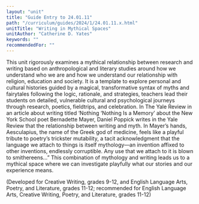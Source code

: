 ```yaml
---
layout: "unit"
title: "Guide Entry to 24.01.11"
path: "/curriculum/guides/2024/1/24.01.11.x.html"
unitTitle: "Writing in Mythical Spaces"
unitAuthor: "Catherine D. Yates"
keywords: ""
recommendedFor: ""
---
```

<main>
        <p>This unit rigorously examines a mythical relationship between research and writing based on anthropological and literary studies around how we understand who we are and how we understand our relationship with religion, education and society. It is a template to explore personal and cultural histories guided by a magical, transformative syntax of myths and fairytales following the logic, rationale, and strategies, teachers lead their students on detailed, vulnerable cultural and psychological journeys through research, poetics, fieldtrips, and celebration. In The Yale Review in an article about writing titled &lsquo;Nothing &lsquo;Nothing Is a Memory&rsquo; about the New York School poet Bernadette Mayer, Daniel Poppick writes in the Yale Review that the relationship between writing and myth. In Mayer&rsquo;s hands, Aesculapius, the name of the Greek god of medicine, feels like a playful tribute to poetry&rsquo;s trickster mutability, a tacit acknowledgment that the language we attach to things is itself mythology&mdash;an invention affixed to other inventions, endlessly corruptible. Any use that we attach to it is blown to smithereens&hellip;&rdquo; This combination of mythology and writing leads us to a mythical space where we can investigate playfully what our stories and our experience means.</p>
        <p>(Developed for Creative Writing, grades 9-12, and English Language Arts, Poetry, and Literature, grades 11-12; recommended for English Language Arts, Creative Writing, Poetry, and Literature, grades 11-12)</p>
</main>
